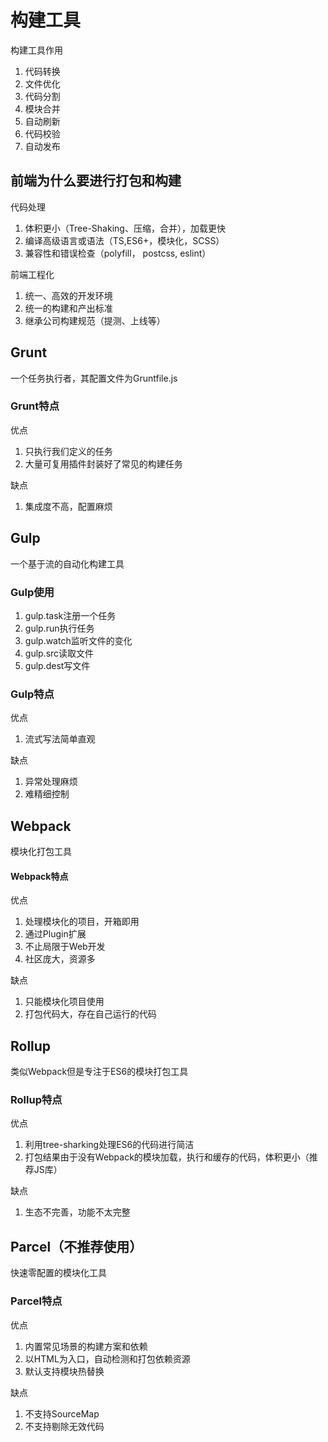 # 构建工具

构建工具作用
1. 代码转换
2. 文件优化
3. 代码分割
4. 模块合并
5. 自动刷新
6. 代码校验
7. 自动发布

## 前端为什么要进行打包和构建

代码处理

1. 体积更小（Tree-Shaking、压缩，合并），加载更快
2. 编译高级语言或语法（TS,ES6+，模块化，SCSS）
3. 兼容性和错误检查（polyfill， postcss, eslint）

前端工程化

1. 统一、高效的开发环境
2. 统一的构建和产出标准
3. 继承公司构建规范（提测、上线等）

## Grunt

一个任务执行者，其配置文件为Gruntfile.js

### Grunt特点

优点
1. 只执行我们定义的任务
2. 大量可复用插件封装好了常见的构建任务

缺点
1. 集成度不高，配置麻烦

## Gulp

一个基于流的自动化构建工具

### Gulp使用

1. gulp.task注册一个任务
2. gulp.run执行任务
3. gulp.watch监听文件的变化
4. gulp.src读取文件
5. gulp.dest写文件

### Gulp特点

优点
1. 流式写法简单直观

缺点
1. 异常处理麻烦
2. 难精细控制

## Webpack

模块化打包工具

#### Webpack特点

优点
1. 处理模块化的项目，开箱即用
2. 通过Plugin扩展
3. 不止局限于Web开发
4. 社区庞大，资源多

缺点
1. 只能模块化项目使用
2. 打包代码大，存在自己运行的代码

## Rollup

类似Webpack但是专注于ES6的模块打包工具

### Rollup特点

优点
1. 利用tree-sharking处理ES6的代码进行简洁
2. 打包结果由于没有Webpack的模块加载，执行和缓存的代码，体积更小（推荐JS库）

缺点
1. 生态不完善，功能不太完整

## Parcel（不推荐使用）

快速零配置的模块化工具

### Parcel特点

优点
1. 内置常见场景的构建方案和依赖
2. 以HTML为入口，自动检测和打包依赖资源
3. 默认支持模块热替换

缺点
1. 不支持SourceMap
2. 不支持剔除无效代码
